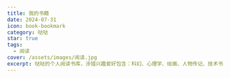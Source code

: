 ```yaml
---
title: 我的书籍
date: 2024-07-31
icon: book-bookmark
category: 哒哒
star: true
tags:
  - 阅读
cover: /assets/images/阅读.jpg
excerpt: 哒哒的个人阅读书库，涉猎兴趣爱好包含：科幻、心理学、绘画、人物传记、技术书籍、漫画、经典文学以及历史等。
---
```


<BookCard arr='[
    {"title": "星际穿越", "url": "https://weread.qq.com/web/reader/13f329c0599ed013ff80b18", "desc": "一本关于同名电影的大师级科普", "img": "/book/星际穿越.jpg", "author": " 基普·索恩", "tag": "科幻"},
    {"title": "三体", "url": "https://weread.qq.com/web/reader/ce032b305a9bc1ce0b0dd2a", "desc": "给岁月以文明，而不是给文明以岁月", "img": "/book/三体.jpg", "author": "刘慈欣", "tag": "科幻"},
    {"title": "认知觉醒", "url": "https://weread.qq.com/web/reader/6a732ce07201202c6a7b30a", "desc": "这是一部可以穿透时间的个人成长方法论。", "img": "/book/认知觉醒.jpg", "author": "周岭", "tag": "心理学"},
    {"title": "精英的傲慢", "url": "https://weread.qq.com/web/reader/5d1320e072744bdc5d154db", "desc": "在《精英的傲慢》中重新思考教育的目的、工作的价值与成功的定义，是每一个社会和个体都需要经历的思辨", "img": "/book/精英的傲慢.jpg", "author": "迈克尔·桑德尔", "tag": "社会学"},
    {"title": "少年抑郁症", "url": "https://weread.qq.com/web/reader/50a32cb0813ab6b8fg01270c", "desc": "本书为您补上中国家庭始终欠缺的一堂心理养育课。", "img": "/book/少年抑郁症.jpg", "author": " 于宏华", "tag": "心理学"},
    {"title": "邓小平时代", "url": "https://weread.qq.com/web/reader/00f325d05a490000f72bda9", "desc": "邓小平深刻影响了中国历史和世界历史的走向，也改变了每一当代中国人的命运。", "img": "/book/邓小平时代.jpg", "author": "傅高义", "tag": "人物传记"},
    {"title": "奥本海默", "url": "https://weread.qq.com/web/reader/e1232d40813ab81a5g011c9a", "desc": "不但是一部充满历史感的人物传记，而且对于我们理解当下以及未来的选择都会具有重要的启示。", "img": "/book/奥本海默.jpg", "author": " 凯·伯德", "tag": "人物传记"},
    {"title": "哈利·波特", "url": "https://weread.qq.com/web/reader/88a322005cba2388ae991a5", "desc": "很久很久以前，遇到一个故事，故事里的男孩有个闪电形的伤疤。后来男孩长大了，我们也长大了。后来故事结局了，我们也快要忘记最初最初的那些感动了。", "img": "/book/哈利波特.jpg", "author": "J.K.罗琳", "tag": "文学"},
    {"title": "不拘一格", "url": "https://weread.qq.com/web/reader/04d32ae0721b9f6004dff5c", "desc": "网飞的自由与责任工作法。", "img": "/book/不拘一格.jpg", "author": "里德·哈斯廷斯", "tag": "方法论"},
    {"title":"算法", "url":"https://weread.qq.com/web/reader/7cc32910718ff66b7cc8d9d", "desc":"经典算法教程", "img":"/book/算法.jpg", "author":"Robert Sedgewick", "tag":"计算机"},
    {"title":"布鲁克林有棵树", "url":"https://weread.qq.com/web/reader/8f032d50813ab7957g019979", "desc":"生活千疮百孔，但被爱治愈的孩子，终会向阳而生。", "img":"/book/布鲁克林有棵树.jpg", "author":"[美]贝蒂·史密斯", "tag":"文学"},
	  {"title":"我们为什么要睡觉？", "url":"https://weread.qq.com/web/reader/121323f0729ac578121ce6f", "desc":"睡觉真的非常重要，从心理健康到身体健康再到寿命，我们都需要依赖睡眠。", "img":"/book/我们为什么要睡觉.jpg", "author":" [英] 马修·沃克", "tag":"健康"}
]'></BookCard>
